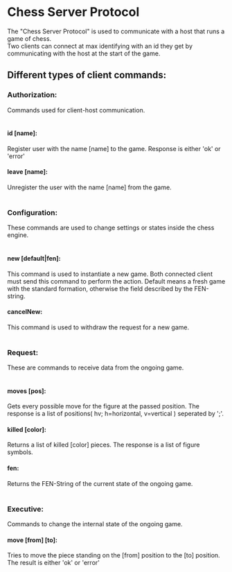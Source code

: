 # Chess Server Protocol

The "Chess Server Protocol" is used to communicate with a host that runs a game of chess. \
Two clients can connect at max identifying with an id they get by communicating with the host at the start of the game.

## Different types of client commands:

### Authorization:
Commands used for client-host communication. \
<br/>

#### id [name]:
Register user with the name [name] to the game. Response is either 'ok'
or 'error'

#### leave [name]:
Unregister the user with the name [name] from the game. \
<br/>

### Configuration:
These commands are used to change settings or states inside the chess engine. \
<br/>

#### new [default|fen]:
This command is used to instantiate a new game. Both connected client
must send this command to perform the action. Default means a fresh game
with the standard formation, otherwise the field described by the FEN-string. 

#### cancelNew:
This command is used to withdraw the request for a new game. \
<br/>

### Request:
These are commands to receive data from the ongoing game. \
<br/>

#### moves [pos]:
Gets every possible move for the figure at the passed position.
The response is a list of positions( hv; h=horizontal, v=vertical ) seperated
by ';'.

#### killed [color]:
Returns a list of killed [color] pieces. The response is a list of figure
symbols.

#### fen:
Returns the FEN-String of the current state of the ongoing game. \
<br/>

### Executive:
Commands to change the internal state of the ongoing game.

#### move [from] [to]:
Tries to move the piece standing on the [from] position to the [to]
position. The result is either 'ok' or 'error'